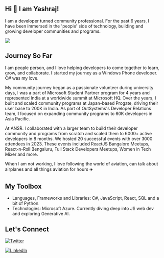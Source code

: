 ## Hi 👋 I am Yashraj!

I am a developer turned community professional. For the past 6 years, I have been immersed in the 'people' side of technology, building and growing developer communities and programs.

![](https://media.licdn.com/dms/image/D5616AQFNaXtfig2YtA/profile-displaybackgroundimage-shrink_350_1400/0/1700306832623?e=1714608000&v=beta&t=kUJeD8Zzv8j8koSg9IEUQI4u6USGge-gNJxkP4jJhTY)

## Journey So Far

I am people person, and I love helping developers to come together to learn, grow, and collaborate. I started my journey as a Windows Phone developer. C# was my love. 

My community journey began as a passionate volunteer during university days, I was a part of Microsoft Student Partner program for 4 years and represented India at a worldwide summit at Microsoft HQ. Over the years, I built and scaled community programs at Japan-based Progate, driving their user base to 200K in India. As part of OutSystems's Developer Relations team, I focused on expanding community programs to 60K developers in Asia Pacific.

At ANSR. I collaborated with a larger team to build their developer community and programs from scratch and scaled them to 6000+ active developers in 8 months. We hosted 20 successful events with over 3000 attendees in 2023. These events included ReactJS Bangalore Meetups, React-n-Roll Bengaluru, Full Stack Developers Meetups, Women in Tech Mixer and more.

When I am not working, I love following the world of aviation, can talk about airplanes and all things aviation for hours ✈️

## My Toolbox

- Languages, Frameworks and Libraries: C#, JavaScript, React, SQL and a bit of Python.
- Technologies: Microsoft Azure. Currently diving deep into JS web dev and exploring Generative AI.

## Let's Connect

[![Twitter][1.1]][1.2]

[1.1]: https://img.shields.io/badge/Twitter-1DA1F2?style=for-the-badge&logo=twitter&logoColor=white
[1.2]: https://twitter.com/yashrajnayak

[![LinkedIn][2.1]][2.2]

[2.1]: https://img.shields.io/badge/LinkedIn-0077B5?style=for-the-badge&logo=linkedin&logoColor=white
[2.2]: https://www.linkedin.com/in/yashrajnayak
